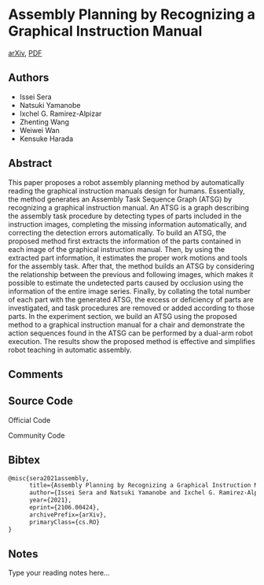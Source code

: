 
# Assembly Planning by Recognizing a Graphical Instruction Manual

[arXiv](https://arxiv.org/abs/2106.0424), [PDF](https://arxiv.org/pdf/2106.0424.pdf)

## Authors

- Issei Sera
- Natsuki Yamanobe
- Ixchel G. Ramirez-Alpizar
- Zhenting Wang
- Weiwei Wan
- Kensuke Harada

## Abstract

This paper proposes a robot assembly planning method by automatically reading the graphical instruction manuals design for humans. Essentially, the method generates an Assembly Task Sequence Graph (ATSG) by recognizing a graphical instruction manual. An ATSG is a graph describing the assembly task procedure by detecting types of parts included in the instruction images, completing the missing information automatically, and correcting the detection errors automatically. To build an ATSG, the proposed method first extracts the information of the parts contained in each image of the graphical instruction manual. Then, by using the extracted part information, it estimates the proper work motions and tools for the assembly task. After that, the method builds an ATSG by considering the relationship between the previous and following images, which makes it possible to estimate the undetected parts caused by occlusion using the information of the entire image series. Finally, by collating the total number of each part with the generated ATSG, the excess or deficiency of parts are investigated, and task procedures are removed or added according to those parts. In the experiment section, we build an ATSG using the proposed method to a graphical instruction manual for a chair and demonstrate the action sequences found in the ATSG can be performed by a dual-arm robot execution. The results show the proposed method is effective and simplifies robot teaching in automatic assembly.

## Comments



## Source Code

Official Code



Community Code



## Bibtex

```tex
@misc{sera2021assembly,
      title={Assembly Planning by Recognizing a Graphical Instruction Manual}, 
      author={Issei Sera and Natsuki Yamanobe and Ixchel G. Ramirez-Alpizar and Zhenting Wang and Weiwei Wan and Kensuke Harada},
      year={2021},
      eprint={2106.00424},
      archivePrefix={arXiv},
      primaryClass={cs.RO}
}
```

## Notes

Type your reading notes here...

